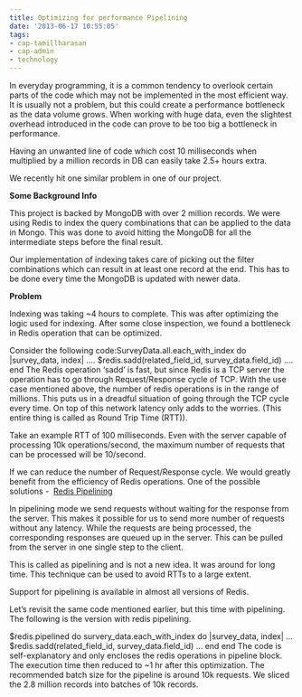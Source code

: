 ```yaml
---
title: Optimizing for performance Pipelining
date: '2013-06-17 10:55:05'
tags:
- cap-tamillharasan
- cap-admin
- technology
---
```


In everyday programming, it is a common tendency to overlook certain parts of the code which may not be implemented in the most efficient way. It is usually not a problem, but this could create a performance bottleneck as the data volume grows. When working with huge data, even the slightest overhead introduced in the code can prove to be too big a bottleneck in performance.

Having an unwanted line of code which cost 10 milliseconds when multiplied by a million records in DB can easily take 2.5+ hours extra.

We recently hit one similar problem in one of our project.


**Some Background Info**


This project is backed by MongoDB with over 2 million records. We were using Redis to index the query combinations that can be applied to the data in Mongo. This was done to avoid hitting the MongoDB for all the intermediate steps before the final result.

Our implementation of indexing takes care of picking out the filter combinations which can result in at least one record at the end. This has to be done every time the MongoDB is updated with newer data.


**Problem**


Indexing was taking ~4 hours to complete. This was after optimizing the logic used for indexing. After some close inspection, we found a bottleneck in Redis operation that can be optimized.

Consider the following code:SurveyData.all.each_with_index do |survey_data, index|
     ….
     $redis.sadd(related_field_id, survey_data.field_id)
     ….
end
The Redis operation ‘sadd’ is fast, but since Redis is a TCP server the operation has to go through Request/Response cycle of TCP. With the use case mentioned above, the number of redis operations is in the range of millions. This puts us in a dreadful situation of going through the TCP cycle every time. On top of this network latency only adds to the worries. (This entire thing is called as Round Trip Time (RTT)).

Take an example RTT of 100 milliseconds. Even with the server capable of processing 10k operations/second, the maximum number of requests that can be processed will be 10/second.

If we can reduce the number of Request/Response cycle. We would greatly benefit from the efficiency of Redis operations. One of the possible solutions - 
[Redis Pipelining](http://redis.io/topics/pipelining)

In pipelining mode we send requests without waiting for the response from the server. This makes it possible for us to send more number of requests without any latency. While the requests are being processed, the corresponding responses are queued up in the server. This can be pulled from the server in one single step to the client.

This is called as pipelining and is not a new idea. It was around for long time. This technique can be used to avoid RTTs to a large extent.

Support for pipelining is available in almost all versions of Redis.

Let’s revisit the same code mentioned earlier, but this time with pipelining. The following is the version with redis pipelining.

$redis.pipelined do
    survery_data.each_with_index do |survey_data, index|
       ...
       $redis.sadd(related_field_id, survey_data.field_id)
       ...
    end
  end
The code is self-explanatory and only encloses the redis operations in pipeline block. The execution time then reduced to ~1 hr after this optimization. The recommended batch size for the pipeline is around 10k requests. We sliced the 2.8 million records into batches of 10k records.
